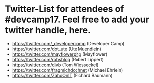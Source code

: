 # Twitter-List for attendees of #devcamp17. Feel free to add your twitter handle, here.

* https://twitter.com/_developercamp (Developer Camp)
* https://twitter.com/dot_ute (Ute Muendlein)
* https://twitter.com/mayflowerphp (Mayflower)
* https://twitter.com/robsblog (Robert Lippert)
* https://twitter.com/divb (Tom Wiesseckel)
* https://twitter.com/fragmichdochnet (Michael Ehrlein)
* https://twitter.com/ZahoOnIT (Richard Baumann)